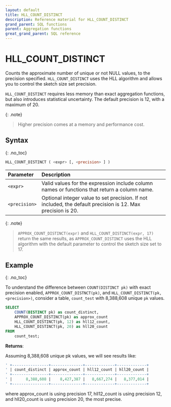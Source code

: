 ```yaml
---
layout: default
title: HLL_COUNT_DISTINCT
description: Reference material for HLL_COUNT_DISTINCT
grand_parent: SQL functions
parent: Aggregation functions
great_grand_parent: SQL reference
---
```



# HLL_COUNT_DISTINCT

Counts the approximate number of unique or not NULL values, to the precision specified. `HLL_COUNT_DISTINCT` uses the HLL algorithm and allows you to control the sketch size set precision. 

`HLL_COUNT_DISTINCT` requires less memory than exact aggregation functions, but also introduces statistical uncertainty. The default precision is 12, with a maximum of 20.

{: .note}
>Higher precision comes at a memory and performance cost.

## Syntax
{: .no_toc}

```sql
HLL_COUNT_DISTINCT ( <expr> [, <precision> ] )
```

| Parameter | Description                                                                                                                                                                                                           |
| :--------- | :--------------------------------------------------------------------------------------------------------------------------------------------------------------------------------------------------------------------- |
| `<expr>`  | Valid values for the expression include column names or functions that return a column name. |
| `<precision>` | Optional integer value to set precision. If not included, the default precision is 12. Max precision is 20. |

{: .note}
> `APPROX_COUNT_DISTINCT(expr)` and `HLL_COUNT_DISTINCT(expr, 17)` return the same results, as `APPROX_COUNT_DISTINCT` uses the HLL algorithm with the default parameter to control the sketch size set to 17.


## Example
{: .no_toc}

To understand the difference between `COUNT(DISTINCT pk)` with exact precision enabled, `APPROX_COUNT_DISTNCT(pk)`, and `HLL_COUNT_DISTINCT(pk, <precision>)`, consider a table, `count_test` with 8,388,608 unique `pk` values. 

```sql
SELECT
	COUNT(DISTINCT pk) as count_distinct,
	APPROX_COUNT_DISTINCT(pk) as approx_count
	HLL_COUNT_DISTINCT(pk, 12) as hll12_count,
	HLL_COUNT_DISTINCT(pk, 20) as hll20_count
FROM
	count_test;
```

**Returns**: 

Assuming 8,388,608 unique pk values, we will see results like: 


```sql
' +----------------+--------------+-------------+-------------+
' | count_distinct | approx_count | hll12_count | hll20_count |
' +----------------+--------------+-------------+-------------+
' |      8,388,608 |    8,427,387 |   8,667,274 |   8,377,014 |
' +----------------+--------------+-------------+-------------+
```

where approx_count is using precision 17, hll12_count is using precision 12, and hll20_count is using precision 20, the most precise. 